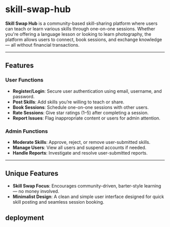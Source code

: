 # skill-swap-hub

**Skill Swap Hub** is a community-based skill-sharing platform where users can teach or learn various skills through one-on-one sessions. Whether you're offering a language lesson or looking to learn photography, the platform allows users to connect, book sessions, and exchange knowledge — all without financial transactions.

---

## Features

### User Functions

- **Register/Login**: Secure user authentication using email, username, and password.
- **Post Skills**: Add skills you’re willing to teach or share.
- **Book Sessions**: Schedule one-on-one sessions with other users.
- **Rate Sessions**: Give star ratings (1–5) after completing a session.
- **Report Issues**: Flag inappropriate content or users for admin attention.

### Admin Functions

- **Moderate Skills**: Approve, reject, or remove user-submitted skills.
- **Manage Users**: View all users and suspend accounts if needed.
- **Handle Reports**: Investigate and resolve user-submitted reports.

---

## Unique Features

- **Skill Swap Focus**: Encourages community-driven, barter-style learning — no money involved.
- **Minimalist Design**: A clean and simple user interface designed for quick skill posting and seamless session booking.




## deployment 


